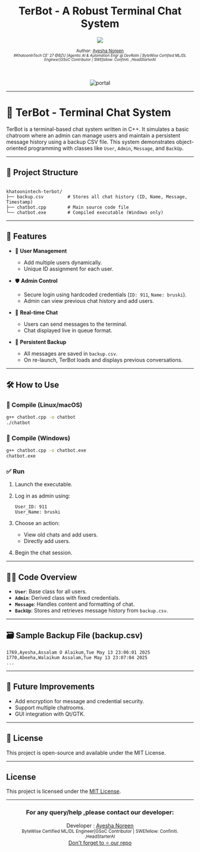 
<div align="center">
  <h1>TerBot - A Robust Terminal Chat System</h1>
  <a class="header-badge" target="_blank" href="https://www.linkedin.com/in/khatoonintech/">
  <img src="https://img.shields.io/badge/style--5eba00.svg?label=LinkedIn&logo=linkedin&style=social">
  </a>
  

<sub>Author:
<a href="https://www.linkedin.com/in/Khatoonintech/" target="_blank">Ayesha Noreen</a><br>
<small> <i>#KhatoonInTech CE' 27 @BZU |Agentic AI & Automation Engr @ DevRolin | ByteWise Certified ML/DL Engineer|GSoC Contributor | SWEfellow: Confiniti. ,HeadStarterAI</i> </small>
</sub>
<br>
<br>
<br>

 ![portal ](../main/images/portal.png)

</div>

---


# 🤖 TerBot - Terminal Chat System

TerBot is a terminal-based chat system written in C++. It simulates a basic chatroom where an admin can manage users and maintain a persistent message history using a backup CSV file. This system demonstrates object-oriented programming with classes like `User`, `Admin`, `Message`, and `BackUp`.

---

## 📁 Project Structure

```

khatoonintech-terbot/
├── backup.csv         # Stores all chat history (ID, Name, Message, Timestamp)
├── chatbot.cpp        # Main source code file
└── chatbot.exe        # Compiled executable (Windows only)

````

---

## 🚀 Features

- 👤 **User Management**  
  - Add multiple users dynamically.
  - Unique ID assignment for each user.
  
- 🛡️ **Admin Control**  
  - Secure login using hardcoded credentials (`ID: 911`, `Name: bruski`).
  - Admin can view previous chat history and add users.

- 💬 **Real-time Chat**  
  - Users can send messages to the terminal.
  - Chat displayed live in queue format.

- 💾 **Persistent Backup**  
  - All messages are saved in `backup.csv`.
  - On re-launch, TerBot loads and displays previous conversations.

---

## 🛠️ How to Use

### 🧱 Compile (Linux/macOS)
```bash
g++ chatbot.cpp -o chatbot
./chatbot
````

### 🧱 Compile (Windows)

```cmd
g++ chatbot.cpp -o chatbot.exe
chatbot.exe
```

### ✅ Run

1. Launch the executable.
2. Log in as admin using:

   ```
   User_ID: 911
   User_Name: bruski
   ```
3. Choose an action:

   * View old chats and add users.
   * Directly add users.
4. Begin the chat session.

---

## 🧑‍💻 Code Overview

* **`User`**: Base class for all users.
* **`Admin`**: Derived class with fixed credentials.
* **`Message`**: Handles content and formatting of chat.
* **`BackUp`**: Stores and retrieves message history from `backup.csv`.

---

## 🗃️ Sample Backup File (backup.csv)

```
1769,Ayesha,Assalam O Alaikum,Tue May 13 23:06:01 2025
1770,Abeeha,Walaikum Assalam,Tue May 13 23:07:04 2025
...
```

---

## 📌 Future Improvements

* Add encryption for message and credential security.
* Support multiple chatrooms.
* GUI integration with Qt/GTK.

---

## 🧾 License

This project is open-source and available under the MIT License.

---


## License

This project is licensed under the [MIT License](LICENSE).


---

<div align="center">
<h3>For any query/help ,please contact our developer:</h3>  
Developer : <a href="https://www.linkedin.com/in/Khatoonintech/" target="_blank">Ayesha Noreen</a><br>
   <small> ByteWise Certified ML/DL Engineer|GSoC Contributor | SWEfellow: Confiniti. ,HeadStarterAI </small>
<br> <a href="https://www.github.com/Khatoonintech/" target="_blank"> Don't forget to ⭐ our repo </a><br>


</div>

